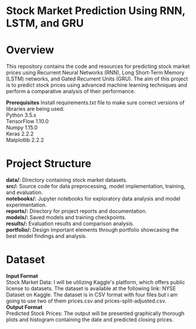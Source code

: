 # Stock Market Prediction Using RNN, LSTM, and GRU
# Overview
This repository contains the code and resources for predicting stock market prices using Recurrent Neural Networks (RNN), Long Short-Term Memory (LSTM) networks, and Gated Recurrent Units (GRU). The aim of this project is to predict stock prices using advanced machine learning techniques and perform a comparative analysis of their performance.

**Prerequisites**
Install requirements.txt file to make sure correct versions of libraries are being used.<br/>
Python 3.5.x<br/>
TensorFlow 1.10.0<br/>
Numpy 1.15.0<br/>
Keras 2.2.2<br/>
Matplotlib 2.2.2<br/>

# Project Structure
**data/**: Directory containing stock market datasets.<br/>
**src/:** Source code for data preprocessing, model implementation, training, and evaluation.<br/>
**notebooks/:** Jupyter notebooks for exploratory data analysis and model experimentation.<br/>
**reports/:** Directory for project reports and documentation.<br/>
**models/:** Saved models and training checkpoints.<br/>
**results/:** Evaluation results and comparison analysis.<br/>
**portfolio/:** Design important elements through portfolio showcasing the best model findings and analysis.<br/>

# Dataset
**Input Format**<br/>
Stock Market Data: I will be utilizing Kaggle's platform, which offers public license to datasets. The dataset is available at the following link: NYSE Dataset on Kaggle. The dataset is in CSV format with four files but i am going to use two of them prices.csv and prices-split-adjusted.csv.<br/>
**Output Format**<br/>
Predicted Stock Prices: The output will be presented graphically thorough plots and histogram containing the date and predicted closing prices.<br/>
